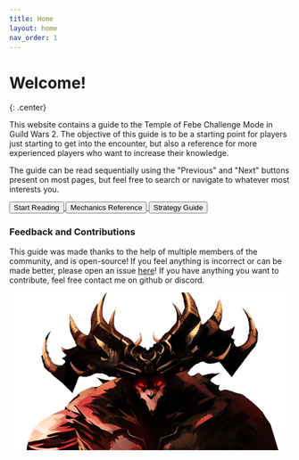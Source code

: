 ```yaml
---
title: Home
layout: home
nav_order: 1
---
```


# Welcome!
{: .center}

This website contains a guide to the Temple of Febe Challenge Mode in Guild Wars 2. The objective of this guide is to be a starting point for players just starting to get into the encounter, but also a reference for more experienced players who want to increase their knowledge.

The guide can be read sequentially using the "Previous" and "Next" buttons present on most pages, but feel free to search or navigate to whatever most interests you.

<a href="introduction/getting-started.html">
<button class="button index-button intro-index" role="link">Start Reading</button>
</a>

<a href="mechanics/mechanics.html">
<button class="button index-button mechanics-index" role="link">Mechanics Reference</button>
</a>

<a href="unit/overview.html">
<button class="button index-button strategy-index" role="link">Strategy Guide</button>
</a>

### Feedback and Contributions

This guide was made thanks to the help of multiple members of the community, and is open-source! If you feel anything is incorrect or can be made better, please open an issue [here](https://github.com/SilverHalf/temple-of-febe/issues)! If you have anything you want to contribute, feel free contact me on github or discord.

![Cerus is waiting.](images/TofCroptransparent.png)